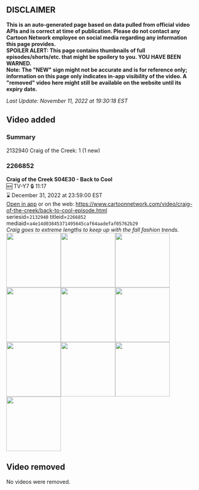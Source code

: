 ## DISCLAIMER
**This is an auto-generated page based on data pulled from official video APIs and is correct at time of publication. Please do not contact any Cartoon Network employee on social media regarding any information this page provides.**  
**SPOILER ALERT: This page contains thumbnails of full episodes/shorts/etc. that might be spoilery to you. YOU HAVE BEEN WARNED.**  
**Note: The "NEW" sign might not be accurate and is for reference only; information on this page only indicates in-app visibility of the video. A "removed" video here might still be available on the website until its expiry date.**  

_Last Update: November 11, 2022 at 19:30:18 EST_
## Video added
### Summary
2132940 Craig of the Creek: 1 (1 new)  
### 2266852
**Craig of the Creek S04E30 - Back to Cool**  
🆕 TV-Y7 🔒 11:17  
⌛ December 31, 2022 at 23:59:00 EST  
[Open in app](https://cnvideo.sercomkc.org/redirector.html?type=cnapp&seriesid=2132940&titleid=2266852&mediaid=a4e14d03845371495645caf64aadefaf05762b29) or on the web: https://www.cartoonnetwork.com/video/craig-of-the-creek/back-to-cool-episode.html  
seriesid=`2132940` titleid=`2266852` mediaid=`a4e14d03845371495645caf64aadefaf05762b29`  
_Craig goes to extreme lengths to keep up with the fall fashion trends._  
<a href="https://s3.amazonaws.com/cartoonorchestrator/2266852_001_1280x720.jpg"><img src="https://s3.amazonaws.com/cartoonorchestrator/2266852_001_640x360.jpg" height="144px" /></a><a href="https://s3.amazonaws.com/cartoonorchestrator/2266852_002_1280x720.jpg"><img src="https://s3.amazonaws.com/cartoonorchestrator/2266852_002_640x360.jpg" height="144px" /></a><a href="https://s3.amazonaws.com/cartoonorchestrator/2266852_003_1280x720.jpg"><img src="https://s3.amazonaws.com/cartoonorchestrator/2266852_003_640x360.jpg" height="144px" /></a><a href="https://s3.amazonaws.com/cartoonorchestrator/2266852_004_1280x720.jpg"><img src="https://s3.amazonaws.com/cartoonorchestrator/2266852_004_640x360.jpg" height="144px" /></a><a href="https://s3.amazonaws.com/cartoonorchestrator/2266852_005_1280x720.jpg"><img src="https://s3.amazonaws.com/cartoonorchestrator/2266852_005_640x360.jpg" height="144px" /></a><a href="https://s3.amazonaws.com/cartoonorchestrator/2266852_006_1280x720.jpg"><img src="https://s3.amazonaws.com/cartoonorchestrator/2266852_006_640x360.jpg" height="144px" /></a><a href="https://s3.amazonaws.com/cartoonorchestrator/2266852_007_1280x720.jpg"><img src="https://s3.amazonaws.com/cartoonorchestrator/2266852_007_640x360.jpg" height="144px" /></a><a href="https://s3.amazonaws.com/cartoonorchestrator/2266852_008_1280x720.jpg"><img src="https://s3.amazonaws.com/cartoonorchestrator/2266852_008_640x360.jpg" height="144px" /></a><a href="https://s3.amazonaws.com/cartoonorchestrator/2266852_009_1280x720.jpg"><img src="https://s3.amazonaws.com/cartoonorchestrator/2266852_009_640x360.jpg" height="144px" /></a><a href="https://s3.amazonaws.com/cartoonorchestrator/2266852_010_1280x720.jpg"><img src="https://s3.amazonaws.com/cartoonorchestrator/2266852_010_640x360.jpg" height="144px" /></a>
## Video removed
No videos were removed.  
